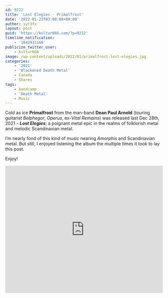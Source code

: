 ```yaml
---
id: 9212
title: 'Lost Elegies - Primalfrost'
date: '2022-01-23T03:00:00+00:00'
author: syr3fx
layout: post
guid: 'https://kultur666.com/?p=9212'
timeline_notification:
    - '1642931166'
publicize_twitter_user:
    - kultur666
image: /wp-content/uploads/2022/01/primalfrost-lost-elegies.jpg
categories:
    - '2021'
    - 'Blackened Death Metal'
    - Canada
    - Shares
tags:
    - bandcamp
    - 'Death Metal'
    - Music
---
```


Cold as ice **Primalfrost** from the man-band **Dean Paul Arnold** (touring guitarist *Belphegor*, *Operus*, ex-*Vital Remains*) was released last Dec 28th, 2021 – ***Lost Elegies***; a poignant metal epic in the realms of folklorish metal and melodic Scandinavian metal.

I’m nearly fond of this kind of music nearing *Amorphis* and Scandinavian metal. But still, I enjoyed listening the album the multiple times it took to lay this post.

Enjoy!

<iframe style="border: 0; width: 100%; height: 406px;" src="https://bandcamp.com/EmbeddedPlayer/album=1173371466/size=large/bgcol=333333/linkcol=e99708/tracklist=false/transparent=true/" seamless></iframe>
